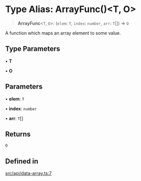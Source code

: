 # Type Alias: ArrayFunc()\<T, O\>

> **ArrayFunc**\<`T`, `O`\>: (`elem`: `T`, `index`: `number`, `arr`: `T`[]) => `O`

A function which maps an array element to some value.

## Type Parameters

• **T**

• **O**

## Parameters

• **elem**: `T`

• **index**: `number`

• **arr**: `T`[]

## Returns

`O`

## Defined in

[src/api/data-array.ts:7](https://github.com/blacksmithgu/datacore/blob/68b5529e5bdbcee81e7112d11ecb8c7d40cbb0f2/src/api/data-array.ts#L7)

